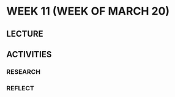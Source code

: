 <!-- # ![Programming for Mobile App Development](images/1366x768-kotlin2022_2.png) -->

# WEEK 11 (WEEK OF MARCH 20)
## LECTURE 


## ACTIVITIES
### RESEARCH

### REFLECT
